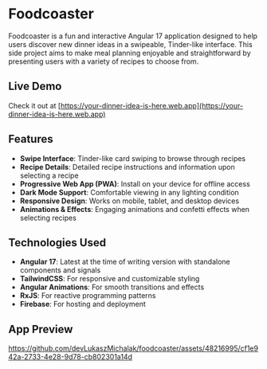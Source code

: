 # Foodcoaster

Foodcoaster is a fun and interactive Angular 17 application designed to help users discover new dinner ideas in a swipeable, Tinder-like interface. This side project aims to make meal planning enjoyable and straightforward by presenting users with a variety of recipes to choose from.

## Live Demo

Check it out at [https://your-dinner-idea-is-here.web.app](https://your-dinner-idea-is-here.web.app)

## Features

- **Swipe Interface**: Tinder-like card swiping to browse through recipes
- **Recipe Details**: Detailed recipe instructions and information upon selecting a recipe
- **Progressive Web App (PWA)**: Install on your device for offline access
- **Dark Mode Support**: Comfortable viewing in any lighting condition
- **Responsive Design**: Works on mobile, tablet, and desktop devices
- **Animations & Effects**: Engaging animations and confetti effects when selecting recipes

##  Technologies Used

- **Angular 17**: Latest at the time of writing version with standalone components and signals
- **TailwindCSS**: For responsive and customizable styling
- **Angular Animations**: For smooth transitions and effects
- **RxJS**: For reactive programming patterns
- **Firebase**: For hosting and deployment

##  App Preview

https://github.com/devLukaszMichalak/foodcoaster/assets/48216995/cf1e942a-2733-4e28-9d78-cb802301a14d

